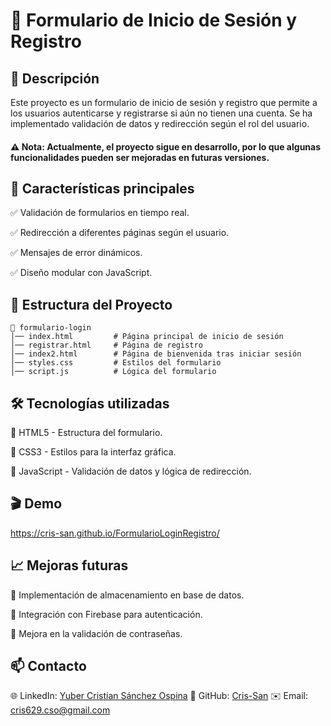 # 📌 Formulario de Inicio de Sesión y Registro

## 🚀 Descripción

Este proyecto es un formulario de inicio de sesión y registro que permite a los usuarios autenticarse y registrarse si aún no tienen una cuenta. Se ha implementado validación de datos y redirección según el rol del usuario.

#### ⚠️ Nota: Actualmente, el proyecto sigue en desarrollo, por lo que algunas funcionalidades pueden ser mejoradas en futuras versiones.

## 🎯 Características principales

✅ Validación de formularios en tiempo real.

✅ Redirección a diferentes páginas según el usuario.

✅ Mensajes de error dinámicos.

✅ Diseño modular con JavaScript.

## 📂 Estructura del Proyecto

```plaintext
📂 formulario-login
│── index.html         # Página principal de inicio de sesión
│── registrar.html     # Página de registro
│── index2.html        # Página de bienvenida tras iniciar sesión
│── styles.css         # Estilos del formulario
│── script.js          # Lógica del formulario
```

## 🛠️ Tecnologías utilizadas

🔹 HTML5 - Estructura del formulario.

🔹 CSS3 - Estilos para la interfaz gráfica.

🔹 JavaScript - Validación de datos y lógica de redirección.

## 🎬 Demo
https://cris-san.github.io/FormularioLoginRegistro/

## 📈 Mejoras futuras

🚀 Implementación de almacenamiento en base de datos.

🚀 Integración con Firebase para autenticación.

🚀 Mejora en la validación de contraseñas.

## 📫 Contacto

🌐 LinkedIn: [Yuber Cristian Sánchez Ospina](https://www.linkedin.com/in/yubercristiansanchezospina/)
🐙 GitHub: [Cris-San](https://github.com/Cris-San)
✉️ Email: cris629.cso@gmail.com



